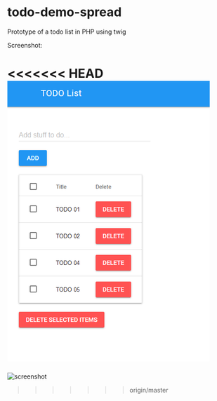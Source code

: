 # todo-demo-spread
Prototype of a todo list in PHP using twig

Screenshot:

<<<<<<< HEAD
![screenshot](example.png)
=======
![screenshot]('/example.png')
>>>>>>> origin/master
